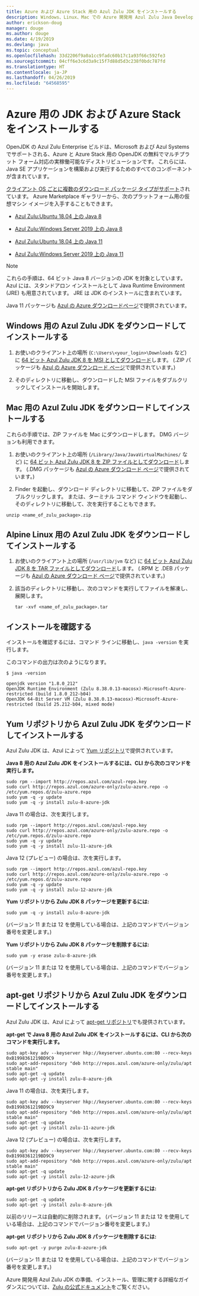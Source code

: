 ```yaml
---
title: Azure および Azure Stack 用の Azul Zulu JDK をインストールする
description: Windows、Linux、Mac での Azure 開発用 Azul Zulu Java Development Kit (JDK) のインストール方法
author: erickson-doug
manager: douge
ms.author: douge
ms.date: 4/19/2019
ms.devlang: java
ms.topic: conceptual
ms.openlocfilehash: 33d2206f9a0a1cc9fadc60b17c1a93f66c592fe3
ms.sourcegitcommit: 04cff6e3c6d3a9c15f7d88d5d3c238f0bdc787fd
ms.translationtype: HT
ms.contentlocale: ja-JP
ms.lasthandoff: 04/26/2019
ms.locfileid: "64568595"
---
```

# <a name="install-the-jdk-for-azure-and-azure-stack"></a>Azure 用の JDK および Azure Stack をインストールする

OpenJDK の Azul Zulu Enterprise ビルドは、Microsoft および Azul Systems でサポートされる、Azure と Azure Stack 用の OpenJDK の無料でマルチプラット フォーム対応の実稼働可能なディストリビューションです。 これらには、Java SE アプリケーションを構築および実行するためのすべてのコンポーネントが含まれています。

[クライアント OS ごとに複数のダウンロード パッケージ タイプがサポート](https://www.azul.com/downloads/azure-only/zulu/)されています。 Azure Marketplace ギャラリーから、次のプラットフォーム用の仮想マシン イメージを入手することもできます。

  * [Azul Zulu:Ubuntu 18.04 上の Java 8](https://azuremarketplace.microsoft.com/en-us/marketplace/apps/azul.azul-zulu8-ubuntu-1804)
  * [Azul Zulu:Windows Server 2019 上の Java 8](https://azuremarketplace.microsoft.com/en-us/marketplace/apps/azul.azul-zulu8-windows-2019)
  
  * [Azul Zulu:Ubuntu 18.04 上の Java 11](https://azuremarketplace.microsoft.com/en-us/marketplace/apps/azul.azul-zulu11-ubuntu-1804)
  * [Azul Zulu:Windows Server 2019 上の Java 11](https://azuremarketplace.microsoft.com/en-us/marketplace/apps/azul.azul-zulu11-windows-2019)


> [!NOTE]
> これらの手順は、64 ビット Java 8 バージョンの JDK を対象としています。 Azul には、スタンドアロン インストールとして Java Runtime Environment (JRE) も用意されています。 JRE は JDK のインストールに含まれています。
>
>  Java 11 パッケージも [Azul の Azure ダウンロードページ](https://www.azul.com/downloads/azure-only/zulu/)で提供されています。

## <a name="download-and-install-the-azul-zulu-jdks-for-windows"></a>Windows 用の Azul Zulu JDK をダウンロードしてインストールする 

1. お使いのクライアント上の場所 (`C:\Users\<your_login>\Downloads` など) に [64 ビット Azul Zulu JDK 8 を MSI としてダウンロード](https://repos.azul.com/azure-only/zulu/packages/zulu-11/11.0.3/zulu-11-azure-jdk_11.31.11-11.0.3-win_x64.msi)します。 (.ZIP パッケージも [Azul の Azure ダウンロード ページ](https://www.azul.com/downloads/azure-only/zulu/)で提供されています。)

2. そのディレクトリに移動し、ダウンロードした MSI ファイルをダブルクリックしてインストールを開始します。

## <a name="download-and-install-the-azul-zulu-jdks-for-mac"></a>Mac 用の Azul Zulu JDK をダウンロードしてインストールする 

これらの手順では、ZIP ファイルを Mac にダウンロードします。 DMG バージョンも利用できます。

1. お使いのクライアント上の場所 (`/Library/Java/JavaVirtualMachines/` など) に [64 ビット Azul Zulu JDK 8 を ZIP ファイルとしてダウンロード](https://repos.azul.com/azure-only/zulu/packages/zulu-11/11.0.3/zulu-11-azure-jdk_11.31.11-11.0.3-macosx_x64.zip)します。 (.DMG パッケージも [Azul の Azure ダウンロード ページ](https://www.azul.com/downloads/azure-only/zulu/)で提供されています。)

2. Finder を起動し、ダウンロード ディレクトリに移動して、ZIP ファイルをダブルクリックします。 または、ターミナル コマンド ウィンドウを起動し、そのディレクトリに移動して、次を実行することもできます。

```cli
unzip <name_of_zulu_package>.zip
```

## <a name="download-and-install-the-azul-zulu-jdks-for-alpine-linux"></a>Alpine Linux 用の Azul Zulu JDK をダウンロードしてインストールする

1. お使いのクライアント上の場所 (`/usr/lib/jvm` など) に [64 ビット Azul Zulu JDK 8 を TAR ファイルとしてダウンロード](https://repos.azul.com/azure-only/zulu/packages/zulu-11/11.0.3/zulu-11-azure-jdk_11.31.11-11.0.3-linux_x64.tar.gz)します。 (.RPM と .DEB パッケージも [Azul の Azure ダウンロード ページ](https://www.azul.com/downloads/azure-only/zulu/)で提供されています。)

2. 該当のディレクトリに移動し、次のコマンドを実行してファイルを解凍し、展開します。

    ```cli
    tar -xvf <name_of_zulu_package>.tar
    ```

## <a name="confirm-your-installation"></a>インストールを確認する

インストールを確認するには、コマンド ラインに移動し、`java -version` を実行します。

このコマンドの出力は次のようになります。

```cli
$ java -version

openjdk version "1.8.0_212"
OpenJDK Runtime Environment (Zulu 8.38.0.13-macosx)-Microsoft-Azure-restricted (build 1.8.0_212-b04)
OpenJDK 64-Bit Server VM (Zulu 8.38.0.13-macosx)-Microsoft-Azure-restricted (build 25.212-b04, mixed mode)

```

## <a name="download-and-install-the-azul-zulu-jdks-from-a-yum-repository"></a>Yum リポジトリから Azul Zulu JDK をダウンロードしてインストールする

Azul Zulu JDK は、Azul によって [Yum リポジトリ](http://repos.azul.com/azure-only/zulu-azure.repo)で提供されています。

**Java 8 用の Azul Zulu JDK をインストールするには、CLI から次のコマンドを実行します。**

```cli
sudo rpm --import http://repos.azul.com/azul-repo.key
sudo curl http://repos.azul.com/azure-only/zulu-azure.repo -o /etc/yum.repos.d/zulu-azure.repo
sudo yum -q -y update
sudo yum -q -y install zulu-8-azure-jdk
```

Java 11 の場合は、次を実行します。

```cli
sudo rpm --import http://repos.azul.com/azul-repo.key
sudo curl http://repos.azul.com/azure-only/zulu-azure.repo -o /etc/yum.repos.d/zulu-azure.repo
sudo yum -q -y update
sudo yum -q -y install zulu-11-azure-jdk
```

Java 12 (プレビュー) の場合は、次を実行します。

```cli
sudo rpm --import http://repos.azul.com/azul-repo.key
sudo curl http://repos.azul.com/azure-only/zulu-azure.repo -o /etc/yum.repos.d/zulu-azure.repo
sudo yum -q -y update
sudo yum -q -y install zulu-12-azure-jdk
```

**Yum リポジトリから Zulu JDK 8 パッケージを更新するには:**

```cli
sudo yum -q -y install zulu-8-azure-jdk
```

(バージョン 11 または 12 を使用している場合は、上記のコマンドでバージョン番号を変更します。)

**Yum リポジトリから Zulu JDK 8 パッケージを削除するには:**

```cli
sudo yum -y erase zulu-8-azure-jdk
```
(バージョン 11 または 12 を使用している場合は、上記のコマンドでバージョン番号を変更します。)

## <a name="download-and-install-the-azul-zulu-jdks-from-an-apt-get-repository"></a>apt-get リポジトリから Azul Zulu JDK をダウンロードしてインストールする

Azul Zulu JDK は、Azul によって [apt-get リポジトリ](http://repos.azul.com/azure-only/zulu/apt)でも提供されています。

**apt-get で Java 8 用の Azul Zulu JDK をインストールするには、CLI から次のコマンドを実行します。**

```cli
sudo apt-key adv --keyserver hkp://keyserver.ubuntu.com:80 --recv-keys 0xB1998361219BD9C9
sudo apt-add-repository "deb http://repos.azul.com/azure-only/zulu/apt stable main"
sudo apt-get -q update
sudo apt-get -y install zulu-8-azure-jdk
```

Java 11 の場合は、次を実行します。

```cli
sudo apt-key adv --keyserver hkp://keyserver.ubuntu.com:80 --recv-keys 0xB1998361219BD9C9
sudo apt-add-repository "deb http://repos.azul.com/azure-only/zulu/apt stable main"
sudo apt-get -q update
sudo apt-get -y install zulu-11-azure-jdk
```

Java 12 (プレビュー) の場合は、次を実行します。

```cli
sudo apt-key adv --keyserver hkp://keyserver.ubuntu.com:80 --recv-keys 0xB1998361219BD9C9
sudo apt-add-repository "deb http://repos.azul.com/azure-only/zulu/apt stable main"
sudo apt-get -q update
sudo apt-get -y install zulu-12-azure-jdk
```

**apt-get リポジトリから Zulu JDK 8 パッケージを更新するには:**

```cli
sudo apt-get -q update
sudo apt-get -y install zulu-8-azure-jdk
```

以前のリリースは自動的に削除されます。
(バージョン 11 または 12 を使用している場合は、上記のコマンドでバージョン番号を変更します。)

**apt-get リポジトリから Zulu JDK 8 パッケージを削除するには:**

```cli
sudo apt-get -y purge zulu-8-azure-jdk
```

(バージョン 11 または 12 を使用している場合は、上記のコマンドでバージョン番号を変更します。)

Azure 開発用 Azul Zulu JDK の準備、インストール、管理に関する詳細なガイダンスについては、[Zulu の公式ドキュメント](https://docs.azul.com/zulu/zuludocs/index.htm)をご覧ください。

